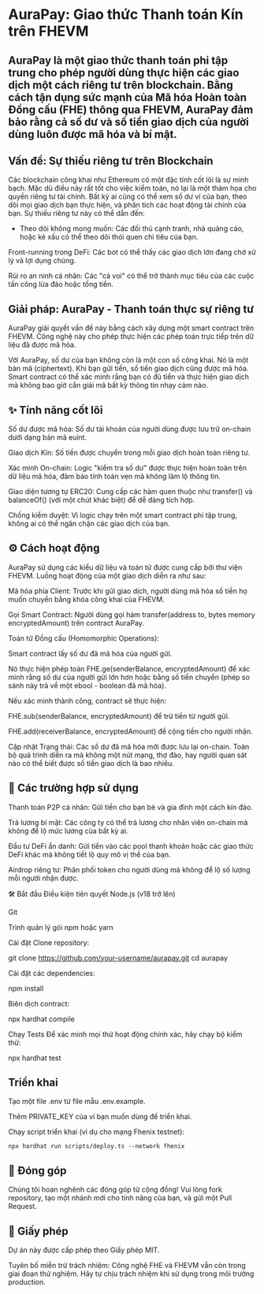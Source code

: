 # AuraPay: Giao thức Thanh toán Kín trên FHEVM

## AuraPay là một giao thức thanh toán phi tập trung cho phép người dùng thực hiện các giao dịch một cách riêng tư trên blockchain. Bằng cách tận dụng sức mạnh của Mã hóa Hoàn toàn Đồng cấu (FHE) thông qua FHEVM, AuraPay đảm bảo rằng cả số dư và số tiền giao dịch của người dùng luôn được mã hóa và bí mật.

## Vấn đề: Sự thiếu riêng tư trên Blockchain
Các blockchain công khai như Ethereum có một đặc tính cốt lõi là sự minh bạch. Mặc dù điều này rất tốt cho việc kiểm toán, nó lại là một thảm họa cho quyền riêng tư tài chính. Bất kỳ ai cũng có thể xem số dư ví của bạn, theo dõi mọi giao dịch bạn thực hiện, và phân tích các hoạt động tài chính của bạn. Sự thiếu riêng tư này có thể dẫn đến:

- Theo dõi không mong muốn: Các đối thủ cạnh tranh, nhà quảng cáo, hoặc kẻ xấu có thể theo dõi thói quen chi tiêu của bạn.

Front-running trong DeFi: Các bot có thể thấy các giao dịch lớn đang chờ xử lý và lợi dụng chúng.

Rủi ro an ninh cá nhân: Các "cá voi" có thể trở thành mục tiêu của các cuộc tấn công lừa đảo hoặc tống tiền.

## Giải pháp: AuraPay - Thanh toán thực sự riêng tư
AuraPay giải quyết vấn đề này bằng cách xây dựng một smart contract trên FHEVM. Công nghệ này cho phép thực hiện các phép toán trực tiếp trên dữ liệu đã được mã hóa.

Với AuraPay, số dư của bạn không còn là một con số công khai. Nó là một bản mã (ciphertext). Khi bạn gửi tiền, số tiền giao dịch cũng được mã hóa. Smart contract có thể xác minh rằng bạn có đủ tiền và thực hiện giao dịch mà không bao giờ cần giải mã bất kỳ thông tin nhạy cảm nào.

## ✨ Tính năng cốt lõi
Số dư được mã hóa: Số dư tài khoản của người dùng được lưu trữ on-chain dưới dạng bản mã euint.

Giao dịch Kín: Số tiền được chuyển trong mỗi giao dịch hoàn toàn riêng tư.

Xác minh On-chain: Logic "kiểm tra số dư" được thực hiện hoàn toàn trên dữ liệu mã hóa, đảm bảo tính toàn vẹn mà không làm lộ thông tin.

Giao diện tương tự ERC20: Cung cấp các hàm quen thuộc như transfer() và balanceOf() (với một chút khác biệt) để dễ dàng tích hợp.

Chống kiểm duyệt: Vì logic chạy trên một smart contract phi tập trung, không ai có thể ngăn chặn các giao dịch của bạn.

## ⚙️ Cách hoạt động
AuraPay sử dụng các kiểu dữ liệu và toán tử được cung cấp bởi thư viện FHEVM. Luồng hoạt động của một giao dịch diễn ra như sau:

Mã hóa phía Client: Trước khi gửi giao dịch, người dùng mã hóa số tiền họ muốn chuyển bằng khóa công khai của FHEVM.

Gọi Smart Contract: Người dùng gọi hàm transfer(address to, bytes memory encryptedAmount) trên contract AuraPay.

Toán tử Đồng cấu (Homomorphic Operations):

Smart contract lấy số dư đã mã hóa của người gửi.

Nó thực hiện phép toán FHE.ge(senderBalance, encryptedAmount) để xác minh rằng số dư của người gửi lớn hơn hoặc bằng số tiền chuyển (phép so sánh này trả về một ebool - boolean đã mã hóa).

Nếu xác minh thành công, contract sẽ thực hiện:

FHE.sub(senderBalance, encryptedAmount) để trừ tiền từ người gửi.

FHE.add(receiverBalance, encryptedAmount) để cộng tiền cho người nhận.

Cập nhật Trạng thái: Các số dư đã mã hóa mới được lưu lại on-chain. Toàn bộ quá trình diễn ra mà không một nút mạng, thợ đào, hay người quan sát nào có thể biết được số tiền giao dịch là bao nhiêu.

## 🚀 Các trường hợp sử dụng
Thanh toán P2P cá nhân: Gửi tiền cho bạn bè và gia đình một cách kín đáo.

Trả lương bí mật: Các công ty có thể trả lương cho nhân viên on-chain mà không để lộ mức lương của bất kỳ ai.

Đầu tư DeFi ẩn danh: Gửi tiền vào các pool thanh khoản hoặc các giao thức DeFi khác mà không tiết lộ quy mô vị thế của bạn.

Airdrop riêng tư: Phân phối token cho người dùng mà không để lộ số lượng mỗi người nhận được.

🛠️ Bắt đầu
Điều kiện tiên quyết
Node.js (v18 trở lên)

Git

Trình quản lý gói npm hoặc yarn

Cài đặt
Clone repository:

git clone https://github.com/your-username/aurapay.git
cd aurapay

Cài đặt các dependencies:

npm install

Biên dịch contract:

npx hardhat compile

Chạy Tests
Để xác minh mọi thứ hoạt động chính xác, hãy chạy bộ kiểm thử:

npx hardhat test

## Triển khai
Tạo một file .env từ file mẫu .env.example.

Thêm PRIVATE_KEY của ví bạn muốn dùng để triển khai.

Chạy script triển khai (ví dụ cho mạng Fhenix testnet):

```npx hardhat run scripts/deploy.ts --network fhenix```

## 🤝 Đóng góp
Chúng tôi hoan nghênh các đóng góp từ cộng đồng! Vui lòng fork repository, tạo một nhánh mới cho tính năng của bạn, và gửi một Pull Request.

## 📜 Giấy phép
Dự án này được cấp phép theo Giấy phép MIT.

Tuyên bố miễn trừ trách nhiệm: Công nghệ FHE và FHEVM vẫn còn trong giai đoạn thử nghiệm. Hãy tự chịu trách nhiệm khi sử dụng trong môi trường production.